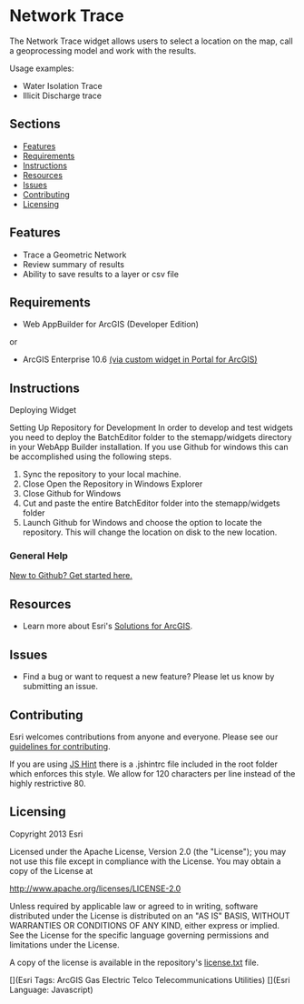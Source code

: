 # Network TraceThe Network Trace widget allows users to select a location on the map, call a geoprocessing model and work with the results.Usage examples:* Water Isolation Trace* Illicit Discharge trace## Sections* [Features](#features)* [Requirements](#requirements)* [Instructions](#instructions)* [Resources](#resources)* [Issues](#issues)* [Contributing](#contributing)* [Licensing](#licensing)## Features* Trace a Geometric Network* Review summary of results* Ability to save results to a layer or csv file## Requirements* Web AppBuilder for ArcGIS (Developer Edition)or* ArcGIS Enterprise 10.6 [(via custom widget in Portal for ArcGIS)](http://server.arcgis.com/en/portal/latest/use/add-custom-widgets.htm)## InstructionsDeploying WidgetSetting Up Repository for DevelopmentIn order to develop and test widgets you need to deploy the BatchEditor folder to the stemapp/widgets directory in your WebApp Builder installation. If you use Github for windows this can be accomplished using the following steps.1. Sync the repository to your local machine.2. Close Open the Repository in Windows Explorer3. Close Github for Windows4. Cut and paste the entire BatchEditor folder into the stemapp/widgets folder5. Launch Github for Windows and choose the option to locate the repository. This will change the location on disk to the new location.### General Help[New to Github? Get started here.](http://htmlpreview.github.io/?https://github.com/Esri/esri.github.com/blob/master/help/esri-getting-to-know-github.html)## Resources* Learn more about Esri's [Solutions for ArcGIS](http://solutions.arcgis.com/).## Issues* Find a bug or want to request a new feature?  Please let us know by submitting an issue.## ContributingEsri welcomes contributions from anyone and everyone. Please see our [guidelines for contributing](https://github.com/esri/contributing).If you are using [JS Hint](http://www.jshint.com/) there is a .jshintrc file included in the root folder which enforces this style.We allow for 120 characters per line instead of the highly restrictive 80.## LicensingCopyright 2013 EsriLicensed under the Apache License, Version 2.0 (the "License");you may not use this file except in compliance with the License.You may obtain a copy of the License at   http://www.apache.org/licenses/LICENSE-2.0Unless required by applicable law or agreed to in writing, softwaredistributed under the License is distributed on an "AS IS" BASIS,WITHOUT WARRANTIES OR CONDITIONS OF ANY KIND, either express or implied.See the License for the specific language governing permissions andlimitations under the License.A copy of the license is available in the repository's[license.txt](license.txt) file.[](Esri Tags: ArcGIS Gas Electric Telco Telecommunications Utilities)[](Esri Language: Javascript)
